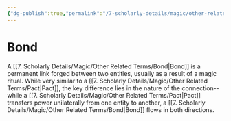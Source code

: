 ```yaml
---
{"dg-publish":true,"permalink":"/7-scholarly-details/magic/other-related-terms/bond/","noteIcon":""}
---
```


# Bond

A [[7. Scholarly Details/Magic/Other Related Terms/Bond\|Bond]] is a permanent link forged between two entities, usually as a result of a magic ritual. While very similar to a [[7. Scholarly Details/Magic/Other Related Terms/Pact\|Pact]], the key difference lies in the nature of the connection-- while a [[7. Scholarly Details/Magic/Other Related Terms/Pact\|Pact]] transfers power unilaterally from one entity to another, a [[7. Scholarly Details/Magic/Other Related Terms/Bond\|Bond]] flows in both directions. 
